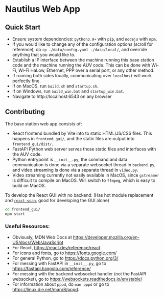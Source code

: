 # Nautilus Web App

## Quick Start
* Ensure system dependencies: `python3.9+` with `pip`, and `nodejs` with `npm`.
* If you would like to change any of the configuration options (scroll for reference), do `cp ./data/config.yaml ./data/local/`, and override anything that you would like to.
* Establish a IP interface between the machine running this base station code and the machine running the AUV code. This can be done with Wi-Fi, Wi-Fi HaLow, Ethernet, PPP over a serial port, or any other method.
* If running both sides locally, communicating over `localhost` will work perfectly fine.
* If on MacOS, run `build.sh` and `startup.sh`.
* If on Windows, run `build_win.bat` and `startup_win.bat`.
* Navigate to http://localhost:6543 on any browser

## Contributing
The base station web app consists of:
* React frontend bundled by Vite into to static HTML/JS/CSS files. This happens in `frontend_gui/`, and the static files are output into `frontend_gui/dist/`.
* FastAPI Python web server serves those static files and interfaces with the AUV code.
* Python entrypoint is `__init__.py`, the command and data communication is done via a separate websocket thread in `backend.py`, and video streaming is done via a separate thread in `video.py`.
* Video streaming currently not easily available in MacOS, since `gstreamer` is difficult to compile on MacOS. Will switch to `ffmpeg`, which is easy to build on MacOS.

To develop the React GUI with no backend:
(Has hot module replacement and [`react-scan`](https://github.com/aidenybai/react-scan), good for developing the GUI alone)
```bash
cd frontend_gui/
npm start
```

### Useful Resources:
- Obviously, MDN Web Docs at https://developer.mozilla.org/en-US/docs/Web/JavaScript
- For React, https://react.dev/reference/react
- For icons and fonts, go to https://fonts.google.com/
- For general Python, go to https://docs.python.org/3/
- For messing with FastAPI in `__init__.py`, go to https://fastapi.tiangolo.com/reference/
- For messing with the backend websocket handler (not the FastAPI websocket), go to https://websockets.readthedocs.io/en/stable/
- For information about `pppd`, do `man pppd` or go to https://linux.die.net/man/8/pppd.
